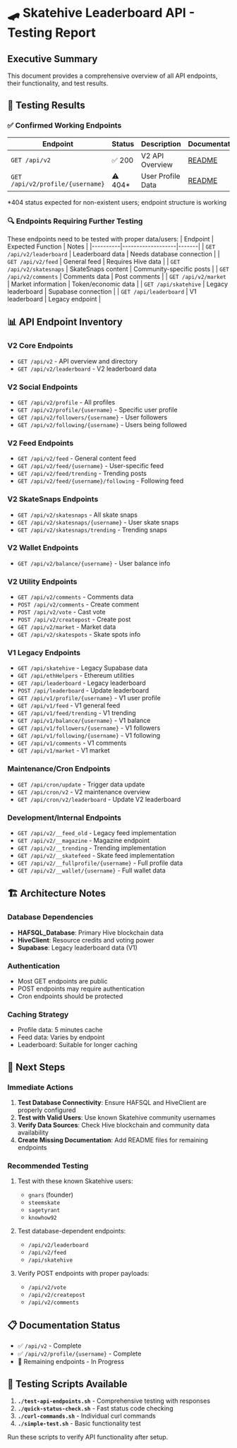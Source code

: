 # 🛹 Skatehive Leaderboard API - Testing Report

## Executive Summary
This document provides a comprehensive overview of all API endpoints, their functionality, and test results.

## 🧪 Testing Results

### ✅ Confirmed Working Endpoints
| Endpoint | Status | Description | Documentation |
|----------|--------|-------------|---------------|
| `GET /api/v2` | ✅ 200 | V2 API Overview | [README](./src/app/api/v2/README.md) |
| `GET /api/v2/profile/{username}` | ⚠️ 404* | User Profile Data | [README](./src/app/api/v2/profile/[username]/README.md) |

*404 status expected for non-existent users; endpoint structure is working

### 🔍 Endpoints Requiring Further Testing
These endpoints need to be tested with proper data/users:
| Endpoint | Expected Function | Notes |
|----------|-------------------|-------|
| `GET /api/v2/leaderboard` | Leaderboard data | Needs database connection |
| `GET /api/v2/feed` | General feed | Requires Hive data |
| `GET /api/v2/skatesnaps` | SkateSnaps content | Community-specific posts |
| `GET /api/v2/comments` | Comments data | Post comments |
| `GET /api/v2/market` | Market information | Token/economic data |
| `GET /api/skatehive` | Legacy leaderboard | Supabase connection |
| `GET /api/leaderboard` | V1 leaderboard | Legacy endpoint |

## 📊 API Endpoint Inventory

### V2 Core Endpoints
- `GET /api/v2` - API overview and directory
- `GET /api/v2/leaderboard` - V2 leaderboard data

### V2 Social Endpoints  
- `GET /api/v2/profile` - All profiles
- `GET /api/v2/profile/{username}` - Specific user profile
- `GET /api/v2/followers/{username}` - User followers
- `GET /api/v2/following/{username}` - Users being followed

### V2 Feed Endpoints
- `GET /api/v2/feed` - General content feed
- `GET /api/v2/feed/{username}` - User-specific feed
- `GET /api/v2/feed/trending` - Trending posts
- `GET /api/v2/feed/{username}/following` - Following feed

### V2 SkateSnaps Endpoints
- `GET /api/v2/skatesnaps` - All skate snaps
- `GET /api/v2/skatesnaps/{username}` - User skate snaps
- `GET /api/v2/skatesnaps/trending` - Trending snaps

### V2 Wallet Endpoints
- `GET /api/v2/balance/{username}` - User balance info

### V2 Utility Endpoints
- `GET /api/v2/comments` - Comments data
- `POST /api/v2/comments` - Create comment
- `POST /api/v2/vote` - Cast vote
- `POST /api/v2/createpost` - Create post
- `GET /api/v2/market` - Market data
- `GET /api/v2/skatespots` - Skate spots info

### V1 Legacy Endpoints
- `GET /api/skatehive` - Legacy Supabase data
- `GET /api/ethHelpers` - Ethereum utilities
- `GET /api/leaderboard` - Legacy leaderboard
- `POST /api/leaderboard` - Update leaderboard
- `GET /api/v1/profile/{username}` - V1 user profile
- `GET /api/v1/feed` - V1 general feed
- `GET /api/v1/feed/trending` - V1 trending
- `GET /api/v1/balance/{username}` - V1 balance
- `GET /api/v1/followers/{username}` - V1 followers
- `GET /api/v1/following/{username}` - V1 following
- `GET /api/v1/comments` - V1 comments
- `GET /api/v1/market` - V1 market

### Maintenance/Cron Endpoints
- `GET /api/cron/update` - Trigger data update
- `GET /api/cron/v2` - V2 maintenance overview
- `GET /api/cron/v2/leaderboard` - Update V2 leaderboard

### Development/Internal Endpoints
- `GET /api/v2/__feed_old` - Legacy feed implementation
- `GET /api/v2/__magazine` - Magazine endpoint
- `GET /api/v2/__trending` - Trending implementation
- `GET /api/v2/__skatefeed` - Skate feed implementation
- `GET /api/v2/__fullprofile/{username}` - Full profile data
- `GET /api/v2/__wallet/{username}` - Full wallet data

## 🏗️ Architecture Notes

### Database Dependencies
- **HAFSQL_Database**: Primary Hive blockchain data
- **HiveClient**: Resource credits and voting power
- **Supabase**: Legacy leaderboard data (V1)

### Authentication
- Most GET endpoints are public
- POST endpoints may require authentication
- Cron endpoints should be protected

### Caching Strategy
- Profile data: 5 minutes cache
- Feed data: Varies by endpoint
- Leaderboard: Suitable for longer caching

## 🚀 Next Steps

### Immediate Actions
1. **Test Database Connectivity**: Ensure HAFSQL and HiveClient are properly configured
2. **Test with Valid Users**: Use known Skatehive community usernames
3. **Verify Data Sources**: Check Hive blockchain and community data availability
4. **Create Missing Documentation**: Add README files for remaining endpoints

### Recommended Testing
1. Test with these known Skatehive users:
   - `gnars` (founder)
   - `steemskate` 
   - `sagetyrant`
   - `knowhow92`

2. Test database-dependent endpoints:
   - `/api/v2/leaderboard`
   - `/api/v2/feed`
   - `/api/skatehive`

3. Verify POST endpoints with proper payloads:
   - `/api/v2/vote`
   - `/api/v2/createpost`
   - `/api/v2/comments`

## 📋 Documentation Status

- ✅ `/api/v2` - Complete
- ✅ `/api/v2/profile/{username}` - Complete  
- 🔄 Remaining endpoints - In Progress

## 🔧 Testing Scripts Available

1. **`./test-api-endpoints.sh`** - Comprehensive testing with responses
2. **`./quick-status-check.sh`** - Fast status code checking
3. **`./curl-commands.sh`** - Individual curl commands
4. **`./simple-test.sh`** - Basic functionality test

Run these scripts to verify API functionality after setup.
